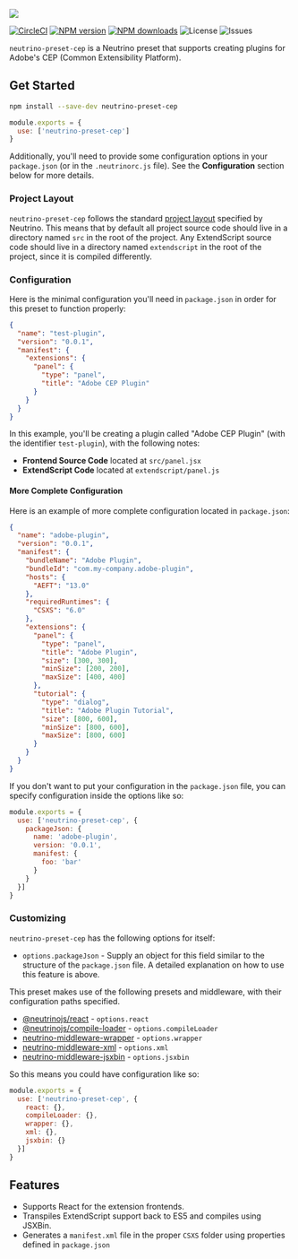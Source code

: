 ![][header-image]

[![CircleCI][circleci-image]][circleci-url]
[![NPM version][npm-version]][npm-url]
[![NPM downloads][npm-downloads]][npm-url]
![License][license]
![Issues][issues]

`neutrino-preset-cep` is a Neutrino preset that supports creating plugins for Adobe's CEP (Common Extensibility Platform).

## Get Started

```sh
npm install --save-dev neutrino-preset-cep
```

```js
module.exports = {
  use: ['neutrino-preset-cep']
}
```

Additionally, you'll need to provide some configuration options in your `package.json` (or in the `.neutrinorc.js` file).
See the **Configuration** section below for more details.

### Project Layout

`neutrino-preset-cep` follows the standard [project layout](https://neutrinojs.org/project-layout.html) specified by
Neutrino. This means that by default all project source code should live in a directory named `src` in the root
of the project. Any ExtendScript source code should live in a directory named `extendscript` in the root of the
project, since it is compiled differently.

### Configuration

Here is the minimal configuration you'll need in `package.json` in order for this preset to function properly:

```json
{
  "name": "test-plugin",
  "version": "0.0.1",
  "manifest": {
    "extensions": {
      "panel": {
        "type": "panel",
        "title": "Adobe CEP Plugin"
      }
    }
  }
}
```

In this example, you'll be creating a plugin called "Adobe CEP Plugin" (with the identifier `test-plugin`), with
the following notes:

- **Frontend Source Code** located at `src/panel.jsx`
- **ExtendScript Code** located at `extendscript/panel.js`

#### More Complete Configuration

Here is an example of more complete configuration located in `package.json`:

```json
{
  "name": "adobe-plugin",
  "version": "0.0.1",
  "manifest": {
    "bundleName": "Adobe Plugin",
    "bundleId": "com.my-company.adobe-plugin",
    "hosts": {
      "AEFT": "13.0"
    },
    "requiredRuntimes": {
      "CSXS": "6.0"
    },
    "extensions": {
      "panel": {
        "type": "panel",
        "title": "Adobe Plugin",
        "size": [300, 300],
        "minSize": [200, 200],
        "maxSize": [400, 400]
      },
      "tutorial": {
        "type": "dialog",
        "title": "Adobe Plugin Tutorial",
        "size": [800, 600],
        "minSize": [800, 600],
        "maxSize": [800, 600]
      }
    }
  }
}
```

If you don't want to put your configuration in the `package.json` file, you can specify configuration inside
the options like so:

```js
module.exports = {
  use: ['neutrino-preset-cep', {
    packageJson: {
      name: 'adobe-plugin',
      version: '0.0.1',
      manifest: {
        foo: 'bar'
      }
    }
  }]
}
```

### Customizing

`neutrino-preset-cep` has the following options for itself:

- `options.packageJson` - Supply an object for this field similar to the structure of the `package.json` file. A detailed
    explanation on how to use this feature is above.

This preset makes use of the following presets and middleware, with their configuration paths specified.

- [@neutrinojs/react](https://neutrinojs.org/packages/react/) - `options.react`
- [@neutrinojs/compile-loader](https://neutrinojs.org/packages/compile-loader/) - `options.compileLoader`
- [neutrino-middleware-wrapper](https://github.com/sammarks/neutrino-middleware-wrapper) - `options.wrapper`
- [neutrino-middleware-xml](https://github.com/sammarks/neutrino-middleware-xml) - `options.xml`
- [neutrino-middleware-jsxbin](https://github.com/sammarks/neutrino-middleware-jsxbin) - `options.jsxbin`

So this means you could have configuration like so:

```js
module.exports = {
  use: ['neutrino-preset-cep', {
    react: {},
    compileLoader: {},
    wrapper: {},
    xml: {},
    jsxbin: {}
  }]
}
```

## Features

- Supports React for the extension frontends.
- Transpiles ExtendScript support back to ES5 and compiles using JSXBin.
- Generates a `manifest.xml` file in the proper `CSXS` folder using properties defined in `package.json`

[header-image]: https://raw.githubusercontent.com/sammarks/art/master/neutrino-preset-cep/header.jpg
[circleci-image]: https://img.shields.io/circleci/project/github/sammarks/neutrino-preset-cep.svg
[circleci-url]: https://circleci.com/gh/sammarks/neutrino-preset-cep/tree/master
[npm-version]: https://img.shields.io/npm/v/neutrino-preset-cep.svg
[npm-downloads]: https://img.shields.io/npm/dm/neutrino-preset-cep.svg
[npm-url]: https://www.npmjs.com/package/neutrino-preset-cep
[license]: https://img.shields.io/github/license/sammarks/neutrino-preset-cep.svg
[issues]: https://img.shields.io/github/issues/sammarks/neutrino-preset-cep.svg

